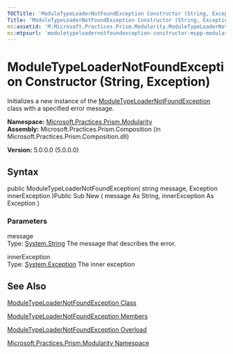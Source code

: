 ```yaml
---
TOCTitle: 'ModuleTypeLoaderNotFoundException Constructor (String, Exception)'
Title: 'ModuleTypeLoaderNotFoundException Constructor (String, Exception) (Microsoft.Practices.Prism.Modularity)'
ms:assetid: 'M:Microsoft.Practices.Prism.Modularity.ModuleTypeLoaderNotFoundException.\#ctor(System.String,System.Exception)'
ms:mtpsurl: 'moduletypeloadernotfoundexception-constructor-mspp-modularity.md'
---
```


# ModuleTypeLoaderNotFoundException Constructor (String, Exception)

Initializes a new instance of the [ModuleTypeLoaderNotFoundException](https://msdn.microsoft.com/library/microsoft.practices.prism.modularity.moduletypeloadernotfoundexception) class with a specified error message.

**Namespace:** [Microsoft.Practices.Prism.Modularity](https://msdn.microsoft.com/library/microsoft.practices.prism.modularity)
**Assembly:** Microsoft.Practices.Prism.Composition (in Microsoft.Practices.Prism.Composition.dll)

**Version:** 5.0.0.0 (5.0.0.0)

## Syntax
public ModuleTypeLoaderNotFoundException( string message, Exception innerException )Public Sub New ( message As String, innerException As Exception )

### Parameters

message  
Type: [System.String](http://msdn.microsoft.com/en-us/library/s1wwdcbf)
The message that describes the error.

innerException  
Type: [System.Exception](/patterns-practices/reference/ieventsubscription-interface-mspp-pubsubevents)
The inner exception

## See Also
[ModuleTypeLoaderNotFoundException Class](https://msdn.microsoft.com/library/microsoft.practices.prism.modularity.moduletypeloadernotfoundexception)

[ModuleTypeLoaderNotFoundException Members](https://msdn.microsoft.com/allmembers.t:microsoft.practices.prism.modularity.moduletypeloadernotfoundexception)

[ModuleTypeLoaderNotFoundException Overload](https://msdn.microsoft.com/overload:microsoft.practices.prism.modularity.moduletypeloadernotfoundexception.)

[Microsoft.Practices.Prism.Modularity Namespace](https://msdn.microsoft.com/library/microsoft.practices.prism.modularity)
